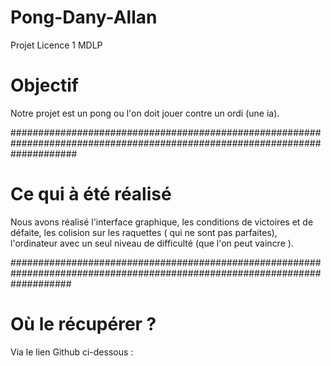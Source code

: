 # Pong-Dany-Allan
Projet Licence 1 MDLP 

# Objectif 

Notre projet est un pong ou l'on doit jouer contre un ordi (une ia).

############################################################################################################################

# Ce qui à été réalisé 

Nous avons réalisé l'interface graphique, les conditions de victoires et de défaite, les colision sur les raquettes ( qui ne sont pas parfaites), l'ordinateur avec un seul niveau de difficulté (que l'on peut vaincre ).

###########################################################################################################################

# Où le récupérer ? 

Via le lien Github ci-dessous : 

